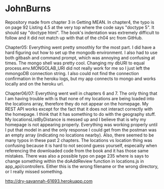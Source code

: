 # JohnBurns
Repository made from chapter 3 in Getting MEAN.  In chapter4, the typo is on page 92 Listing 4.5 at the very top where the code says "doctype 5".  It should say "doctype html". The book's indentation was extremely difficult to follow and it did not match up with that of the ch04 src from GitHub.

Chapter05:
Everything went pretty smoothly for the most part.  I did have a hard figuring out how to set up the mongodb environment.  I also had to use both gitbash and command prompt, which was annoying and confusing at times.  The mongo shell was pretty cool.  Changing my dbURI to equal process.env.MONGOLAB_URI did not really work for me so I just left the mmongoDB connection string.  I also could not find the connection confirmation in the heroku logs, but my app connects to mongo and works locally and on the heroku url.  

Chapter06/07:
Everything went well in chapters 6 and 7.  The only thing that I am having trouble with is that none of my locations are being loaded into the locations array, therefore they do not appear on the homepage.  My REST API works except for the fact that it does not interact correctly with the homepage.  I think that it has something to do with the geography stuff.  My locationsListByDistance is messed up and I believe that is why my homepage is not appearing properly.  Everything was working properly until I put that model in and the only response I could get from the postman was an empty array (indicating no locations nearby).  Also, there seemed to be many typos in these past 2 chapters.  The locations vs location thing was confusing because it is hard to not second guess yourself, especailly when referencing the downloaded code from the book and it has those same mistakes.  There was also a possible typo on page 235 where is says to change something within the doAddReview function in locations.js in app_api/controllers.  Either this is the wrong filename or the wrong directory, or I really missed something.  

http://dry-savannah-61693.herokuapp.com
